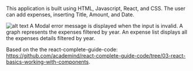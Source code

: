 This application is built using HTML, Javascript, React, and CSS.
The user can add expenses, inserting Title, Amount, and Date.

![alt text](http://url/images/img_0000.jpeg)
A Modal error message is displayed when the input is invalid.
A graph represents the expenses filtered by year.
An expense list displays all the expenses details filtered by year.

Based on the the react-complete-guide-code: https://github.com/academind/react-complete-guide-code/tree/03-react-basics-working-with-components.
